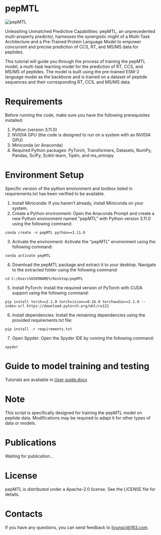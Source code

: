 # pepMTL

![pepMTL](https://github.com/GuoLab-YunLi/pepMTL/assets/156044382/d36f38c7-7784-4dbf-b9a4-3874c673a922)

Unleashing Unmatched Predictive Capabilities: pepMTL, an unprecedented multi-property predictor, harnesses the synergistic might of a Multi-Task Architecture and a Pre-Trained Protein Language Model to empower concurrent and precise prediction of CCS, RT, and MS/MS data for peptides.

This tutorial will guide you through the process of training the pepMTL model, a multi-task learning model for the prediction of RT, CCS, and MS/MS of peptides. The model is built using the pre-trained ESM-2 language model as the backbone and is trained on a dataset of peptide sequences and their corresponding RT, CCS, and MS/MS data.

# Requirements
Before running the code, make sure you have the following prerequisites installed:
1.	Python (version 3.11.0)
2.	NVIDIA GPU (the code is designed to run on a system with an NVIDIA GPU)
3.	Miniconda (or Anaconda)
4.	Required Python packages: PyTorch, Transformers, Datasets, NumPy, Pandas, SciPy, Scikit-learn, Tqdm, and ms_entropy

# Environment Setup
Specific version of the python environment and toolbox listed in requirements.txt has been verified to be available.
1.	Install Miniconda: If you haven’t already, install Miniconda on your system.
2.	Create a Python environment: Open the Anaconda Prompt and create a new Python environment named "pepMTL" with Python version 3.11.0 using the following command:
```
conda create -n pepMTL python==3.11.0
```
3.	Activate the environment: Activate the "pepMTL" environment using the following command:
```
conda activate pepMTL
```
4.	Download the pepMTL package and extract it to your desktop. Navigate to the extracted folder using the following command:
```
cd C:/Users%USERNAME%/Desktop/pepMTL
```
5.	Install PyTorch: Install the required version of PyTorch with CUDA support using the following command:
```
pip install torch==2.1.0 torchvision==0.16.0 torchaudio==2.1.0 --index-url https://download.pytorch.org/whl/cu121
```
6.	Install dependencies: Install the remaining dependencies using the provided requirements.txt file:
```
pip install -r requirements.txt
```
7.	Open Spyder: Open the Spyder IDE by running the following command:
```
spyder
```

# Guide to model training and testing
Tutorials are avaliable in [User guide.docx](https://github.com/GuoLab-YunLi/pepMTL/files/14650612/User.guide.docx)

# Note
This script is specifically designed for training the pepMTL model on peptide data. Modifications may be required to adapt it for other types of data or models.

# Publications
Waiting for publication...

# License
pepMTL is distributed under a Apache-2.0 license. See the LICENSE file for details.

# Contacts
If you have any questions, you can send feedback to liyunsci@163.com.
